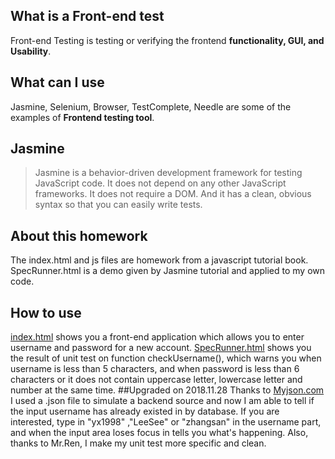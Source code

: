 ## What is a Front-end test
Front-end Testing is testing or verifying the frontend **functionality, GUI, and Usability**.
## What can I use
Jasmine, Selenium, Browser, TestComplete, Needle are some of the examples of **Frontend testing tool**.
## Jasmine
>Jasmine is a behavior-driven development framework for testing JavaScript code. It does not depend on any other JavaScript frameworks. It does not require a DOM. And it has a clean, obvious syntax so that you can easily write tests.
## About this homework
The index.html and js files are homework from a javascript tutorial book. SpecRunner.html is a demo given by Jasmine tutorial and applied to my own code.
## How to use
[index.html](index.html) shows you a front-end application which allows you to enter username and password for a new account. [SpecRunner.html](SpecRunner.html) shows you the result of unit test on function checkUsername(), which warns you when username is less than 5 characters, and when password is less than 6 characters or it does not contain uppercase letter, lowercase letter and number at the same time. 
##Upgraded on 2018.11.28
Thanks to [Myjson.com](http://myjson.com/) I used a .json file to simulate a backend source and now I am able to tell if the input username has already existed in by database. If you are interested, type in "yx1998" ,"LeeSee" or "zhangsan" in the username part, and when the input area loses focus in tells you what's happening. Also, thanks to Mr.Ren, I make my unit test more specific and clean.